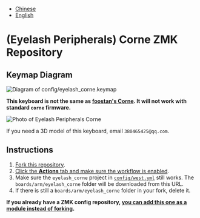 - [Chinese](README_ZH.md)
- [English](README.md)

# (Eyelash Peripherals) Corne ZMK Repository

## Keymap Diagram

![Diagram of config/eyelash_corne.keymap](keymap-drawer/eyelash_corne.svg "generated by @caksoylar's Keymap Drawer")

**This keyboard is not the same as [foostan's Corne](https://github.com/foostan/crkbd). It will not work with standard `corne` firmware.**

![Photo of Eyelash Peripherals Corne](https://ae01.alicdn.com/kf/Sa797fee25edd44248fbfdb0e13d44e00B.jpg)

If you need a 3D model of this keyboard, email `380465425@qq.com`.

## Instructions

1. [Fork this repository](https://docs.github.com/en/get-started/quickstart/fork-a-repo#forking-a-repository).
2. [Click the **Actions** tab and make sure the workflow is enabled](https://docs.github.com/en/actions/managing-workflow-runs-and-deployments/managing-workflow-runs/disabling-and-enabling-a-workflow#enabling-a-workflow).
3. Make sure the `eyelash_corne` project in [`config/west.yml`](config/west.yml) still works. The `boards/arm/eyelash_corne` folder will be downloaded from this URL.
4. If there is still a `boards/arm/eyelash_corne` folder in your fork, delete it.

**If you already have a ZMK config repository, [you can add this one as a module instead of forking](https://zmk.dev/docs/features/modules#building-with-modules).**

